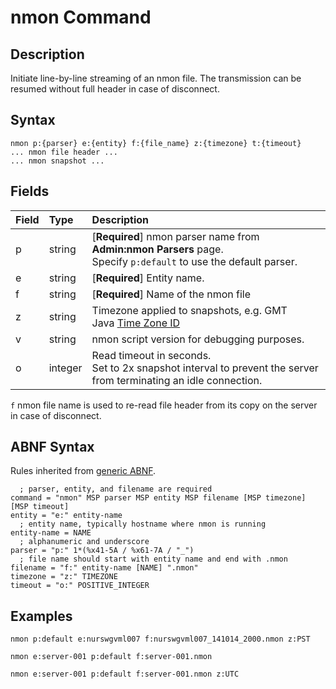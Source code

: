 # nmon Command

## Description

Initiate line-by-line streaming of an nmon file. The transmission can be resumed without full header in case of disconnect.

## Syntax

```ls
nmon p:{parser} e:{entity} f:{file_name} z:{timezone} t:{timeout}
... nmon file header ...
... nmon snapshot ...
```

## Fields

| **Field** | **Type** | **Description**                            |
|:---|:---|:---|
| p         | string          | [**Required**] nmon parser name from **Admin:nmon Parsers** page. <br>Specify `p:default` to use the default parser. |
| e         | string          | [**Required**] Entity name.                                     |
| f         | string          | [**Required**] Name of the nmon file                      |
| z         | string           | Timezone applied to snapshots, e.g. GMT<br>Java [Time Zone ID](timezone-abnf.md)  |
| v         | string          | nmon script version for debugging purposes. |
| o         | integer           | Read timeout in seconds. <br>Set to 2x snapshot interval to prevent the server from terminating an idle connection.|

`f` nmon file name is used to re-read file header from its copy on the server in case of disconnect.

## ABNF Syntax

Rules inherited from [generic ABNF](generic-abnf.md).

```properties
  ; parser, entity, and filename are required
command = "nmon" MSP parser MSP entity MSP filename [MSP timezone] [MSP timeout]
entity = "e:" entity-name
  ; entity name, typically hostname where nmon is running
entity-name = NAME
  ; alphanumeric and underscore
parser = "p:" 1*(%x41-5A / %x61-7A / "_")
  ; file name should start with entity name and end with .nmon
filename = "f:" entity-name [NAME] ".nmon"
timezone = "z:" TIMEZONE
timeout = "o:" POSITIVE_INTEGER
```

## Examples

```ls
nmon p:default e:nurswgvml007 f:nurswgvml007_141014_2000.nmon z:PST
```

```ls
nmon e:server-001 p:default f:server-001.nmon
```

```ls
nmon e:server-001 p:default f:server-001.nmon z:UTC
```
